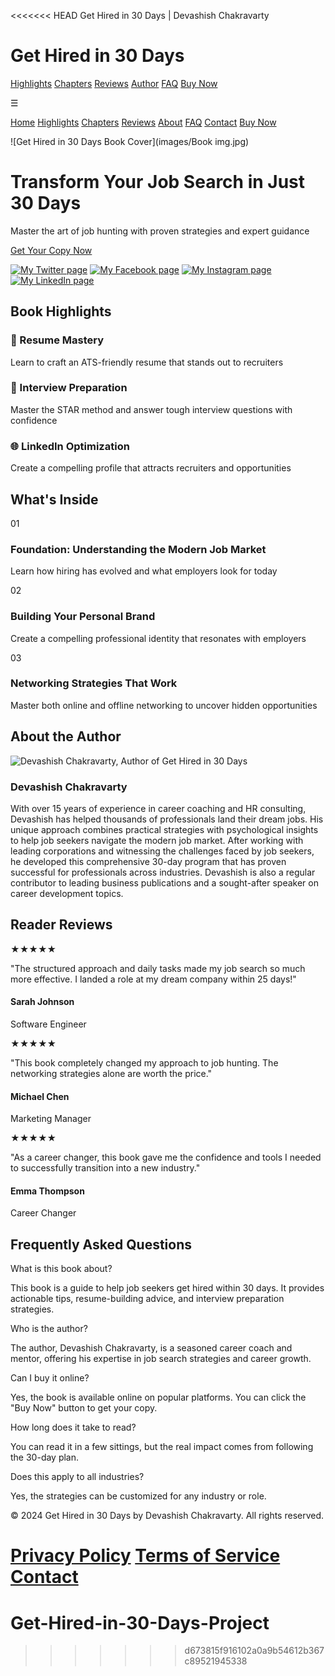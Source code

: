 <<<<<<< HEAD
  Get Hired in 30 Days | Devashish Chakravarty 

Get Hired in 30 Days
====================

[Highlights](#highlights) [Chapters](#chapters) [Reviews](#reviews) [Author](#author) [FAQ](#faq) [Buy Now](#buy)

☰

[Home](#home) [Highlights](#highlights) [Chapters](#chapters) [Reviews](#reviews) [About](#author) [FAQ](#faq) [Contact](#contact) [Buy Now](#buy)

![Get Hired in 30 Days Book Cover](images/Book img.jpg)

Transform Your Job Search in Just 30 Days
=========================================

Master the art of job hunting with proven strategies and expert guidance

[Get Your Copy Now](#buy)

[![My Twitter page](images/twitter_icon.png)](#) [![My Facebook page](images/facebook_icon.png)](#) [![My Instagram page](images/instagram_icon.png)](#) [![My LinkedIn page](images/Linkedin_icon.png)](#)

Book Highlights
---------------

### 📝 Resume Mastery

Learn to craft an ATS-friendly resume that stands out to recruiters

### 🎯 Interview Preparation

Master the STAR method and answer tough interview questions with confidence

### 🌐 LinkedIn Optimization

Create a compelling profile that attracts recruiters and opportunities

What's Inside
-------------

01

### Foundation: Understanding the Modern Job Market

Learn how hiring has evolved and what employers look for today

02

### Building Your Personal Brand

Create a compelling professional identity that resonates with employers

03

### Networking Strategies That Work

Master both online and offline networking to uncover hidden opportunities

About the Author
----------------

![Devashish Chakravarty, Author of Get Hired in 30 Days](images/devashish-chakravarty.jpeg)

### Devashish Chakravarty

With over 15 years of experience in career coaching and HR consulting, Devashish has helped thousands of professionals land their dream jobs. His unique approach combines practical strategies with psychological insights to help job seekers navigate the modern job market. After working with leading corporations and witnessing the challenges faced by job seekers, he developed this comprehensive 30-day program that has proven successful for professionals across industries. Devashish is also a regular contributor to leading business publications and a sought-after speaker on career development topics.

Reader Reviews
--------------

★★★★★

"The structured approach and daily tasks made my job search so much more effective. I landed a role at my dream company within 25 days!"

#### Sarah Johnson

Software Engineer

★★★★★

"This book completely changed my approach to job hunting. The networking strategies alone are worth the price."

#### Michael Chen

Marketing Manager

★★★★★

"As a career changer, this book gave me the confidence and tools I needed to successfully transition into a new industry."

#### Emma Thompson

Career Changer

Frequently Asked Questions
--------------------------

What is this book about?

This book is a guide to help job seekers get hired within 30 days. It provides actionable tips, resume-building advice, and interview preparation strategies.

Who is the author?

The author, Devashish Chakravarty, is a seasoned career coach and mentor, offering his expertise in job search strategies and career growth.

Can I buy it online?

Yes, the book is available online on popular platforms. You can click the "Buy Now" button to get your copy.

How long does it take to read?

You can read it in a few sittings, but the real impact comes from following the 30-day plan.

Does this apply to all industries?

Yes, the strategies can be customized for any industry or role.

© 2024 Get Hired in 30 Days by Devashish Chakravarty. All rights reserved.

[Privacy Policy](#) [Terms of Service](#) [Contact](#)
=======
# Get-Hired-in-30-Days-Project
>>>>>>> d673815f916102a0a9b54612b367c89521945338
